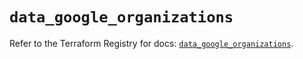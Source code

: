 # `data_google_organizations`

Refer to the Terraform Registry for docs: [`data_google_organizations`](https://registry.terraform.io/providers/hashicorp/google/6.24.0/docs/data-sources/organizations).
